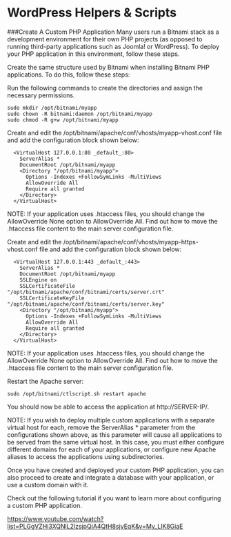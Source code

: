 # WordPress Helpers & Scripts

###Create A Custom PHP Application
Many users run a Bitnami stack as a development environment for their own PHP projects (as opposed to running third-party applications such as Joomla! or WordPress). To deploy your PHP application in this environment, follow these steps.

Create the same structure used by Bitnami when installing Bitnami PHP applications. To do this, follow these steps:

Run the following commands to create the directories and assign the necessary permissions.

```
sudo mkdir /opt/bitnami/myapp
sudo chown -R bitnami:daemon /opt/bitnami/myapp
sudo chmod -R g+w /opt/bitnami/myapp
```

Create and edit the /opt/bitnami/apache/conf/vhosts/myapp-vhost.conf file and add the configuration block shown below:

```
  <VirtualHost 127.0.0.1:80 _default_:80>
    ServerAlias *
    DocumentRoot /opt/bitnami/myapp
    <Directory "/opt/bitnami/myapp">
      Options -Indexes +FollowSymLinks -MultiViews
      AllowOverride All
      Require all granted
    </Directory>
  </VirtualHost>
```

NOTE: If your application uses .htaccess files, you should change the AllowOverride None option to AllowOverride All. Find out how to move the .htaccess file content to the main server configuration file.

Create and edit the /opt/bitnami/apache/conf/vhosts/myapp-https-vhost.conf file and add the configuration block shown below:

```
  <VirtualHost 127.0.0.1:443 _default_:443>
    ServerAlias *
    DocumentRoot /opt/bitnami/myapp
    SSLEngine on
    SSLCertificateFile "/opt/bitnami/apache/conf/bitnami/certs/server.crt"
    SSLCertificateKeyFile "/opt/bitnami/apache/conf/bitnami/certs/server.key"
    <Directory "/opt/bitnami/myapp">
      Options -Indexes +FollowSymLinks -MultiViews
      AllowOverride All
      Require all granted
    </Directory>
  </VirtualHost>
```

NOTE: If your application uses .htaccess files, you should change the AllowOverride None option to AllowOverride All. Find out how to move the .htaccess file content to the main server configuration file.

Restart the Apache server:

```
sudo /opt/bitnami/ctlscript.sh restart apache
```
You should now be able to access the application at http://SERVER-IP/.

NOTE: If you wish to deploy multiple custom applications with a separate virtual host for each, remove the ServerAlias * parameter from the configurations shown above, as this parameter will cause all applications to be served from the same virtual host. In this case, you must either configure different domains for each of your applications, or configure new Apache aliases to access the applications using subdirectories.

Once you have created and deployed your custom PHP application, you can also proceed to create and integrate a database with your application, or use a custom domain with it.

Check out the following tutorial if you want to learn more about configuring a custom PHP application.


https://www.youtube.com/watch?list=PLGgVZHi3XQNlL2lzsjpQiA4QtH8sjyEqK&v=My_LlK8GiaE 

